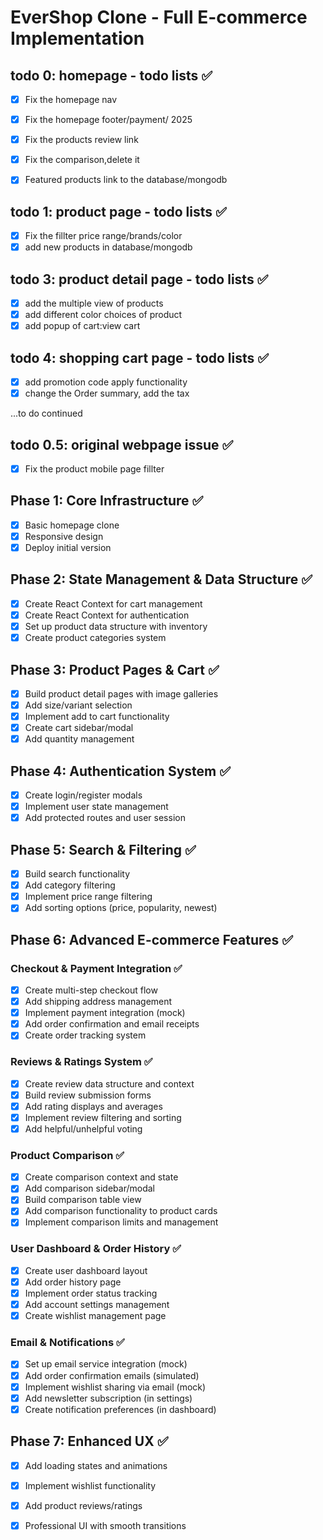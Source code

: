 # EverShop Clone - Full E-commerce Implementation

## todo 0: homepage - todo lists ✅
- [x] Fix the homepage nav
- [x] Fix the homepage footer/payment/ 2025
- [x] Fix the products review link
- [x] Fix the comparison,delete it
- [x] Featured products link to the database/mongodb


## todo 1: product page - todo lists ✅
- [x] Fix the fillter price range/brands/color
- [x] add new products in database/mongodb

## todo 3: product detail page - todo lists ✅
- [x] add the multiple view of products
- [x] add different color choices of product
- [x] add popup of cart:view cart

## todo 4: shopping cart page - todo lists ✅
- [x] add promotion code apply functionality
- [x] change the Order summary, add the tax

...to do continued



## todo 0.5: original webpage issue ✅
- [x] Fix the product mobile page fillter

## Phase 1: Core Infrastructure ✅
- [x] Basic homepage clone
- [x] Responsive design
- [x] Deploy initial version

## Phase 2: State Management & Data Structure ✅
- [x] Create React Context for cart management
- [x] Create React Context for authentication
- [x] Set up product data structure with inventory
- [x] Create product categories system

## Phase 3: Product Pages & Cart ✅
- [x] Build product detail pages with image galleries
- [x] Add size/variant selection
- [x] Implement add to cart functionality
- [x] Create cart sidebar/modal
- [x] Add quantity management

## Phase 4: Authentication System ✅
- [x] Create login/register modals
- [x] Implement user state management
- [x] Add protected routes and user session

## Phase 5: Search & Filtering ✅
- [x] Build search functionality
- [x] Add category filtering
- [x] Implement price range filtering
- [x] Add sorting options (price, popularity, newest)

## Phase 6: Advanced E-commerce Features ✅
### Checkout & Payment Integration ✅
- [x] Create multi-step checkout flow
- [x] Add shipping address management
- [x] Implement payment integration (mock)
- [x] Add order confirmation and email receipts
- [x] Create order tracking system

### Reviews & Ratings System ✅
- [x] Create review data structure and context
- [x] Build review submission forms
- [x] Add rating displays and averages
- [x] Implement review filtering and sorting
- [x] Add helpful/unhelpful voting

### Product Comparison ✅
- [x] Create comparison context and state
- [x] Add comparison sidebar/modal
- [x] Build comparison table view
- [x] Add comparison functionality to product cards
- [x] Implement comparison limits and management

### User Dashboard & Order History ✅
- [x] Create user dashboard layout
- [x] Add order history page
- [x] Implement order status tracking
- [x] Add account settings management
- [x] Create wishlist management page

### Email & Notifications ✅
- [x] Set up email service integration (mock)
- [x] Add order confirmation emails (simulated)
- [x] Implement wishlist sharing via email (mock)
- [x] Add newsletter subscription (in settings)
- [x] Create notification preferences (in dashboard)

## Phase 7: Enhanced UX ✅
- [x] Add loading states and animations
- [x] Implement wishlist functionality
- [x] Add product reviews/ratings
- [x] Professional UI with smooth transitions
 
